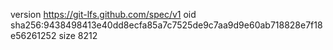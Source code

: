 version https://git-lfs.github.com/spec/v1
oid sha256:9438498413e40dd8ecfa85a7c7525de9c7aa9d9e60ab718828e7f18e56261252
size 8212

